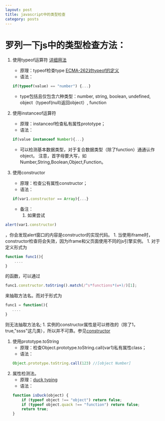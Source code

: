 ```yaml
---
layout: post
title: javascript中的类型检查
category: posts
---
```


# 罗列一下js中的类型检查方法： #
1. 使用typeof运算符 [详细用法](https://developer.mozilla.org/zh-CN/docs/JavaScript/Reference/Operators/typeof)
	* 原理：typeof检查type [ECMA-262对typeof的定义](http://bclary.com/2004/11/07/#a-11.4.3)
	* 语法：  
	```javascript
	if(typeof(value) == "number") {...}
	```
	* type包括且仅包含六种类型：number, string, boolean, undefined, object（typeof(null)返回object）, function

1. 使用instanceof运算符
	* 原理：instanceof检查私有属性prototype；
	* 语法：  
	```javascript
	if(value instanceof Number){...}
	```
	* 可以检测基本数据类型，对于复合数据类型（除了function）通通认作object。 
注意，首字母要大写，如Number,String,Boolean,Object,Function。

1. 使用constructor
	* 原理：检查公有属性constructor；
	* 语法：
	```javascript
	if(var1.constructor == Array){...}
	```
	* 备注：
		1. 如果尝试
```javascript
alert(var1.constructor)
```
，你会发现alert窗口的内容是constructor的实现代码。
		1. 当使用iframe时，constructor检查将会失效，因为iframe和父页面使用不同的js引擎实例。
		1. 对于定义形式为
```javascript
function func1(){
	....
}
```
的函数，可以通过
```javascript
func1.constructor.toString().match(/^s*functions*(w+)/)[1];
```
来抽取方法名。而对于形式为
```javascript
func1 = function(){
   ....
}
```
则无法抽取方法名; 
		1. 实例的constructor属性是可以修改的（除了1，true,"ssss"这几类），所以并不可靠。参见[constructor][1]

1. 使用prototype.toString
	* 原理：检查Object.prototype.toString.call(var1)私有属性class；
	* 语法：
	```javascript
	Object.prototype.toString.call(123) //[object Number]
	```
1. 属性检测法。
	* 原理：[duck typing](http://zh.wikipedia.org/zh-cn/%E9%B8%AD%E5%AD%90%E7%B1%BB%E5%9E%8B)
	* 语法：
	```javascript
	function isDuck(object) {
  		if (typeof object !== "object") return false;
  		if (typeof object.quack !== "function") return false;
    	return true;
	}
	```

[1]: https://developer.mozilla.org/en/Core_JavaScript_1.5_Reference/Global_Objects/Object/constructor "constructor"